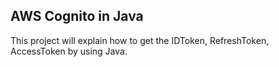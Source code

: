 ## AWS Cognito in Java
This project will explain how to get the IDToken, RefreshToken, AccessToken by using Java.

